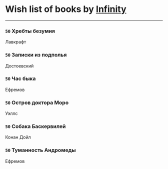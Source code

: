 # Wish list of books by [Infinity](https://plus.google.com/u/0/112221849148277132186/)
---

### `50` Хребты безумия
Лавкрафт

### `50` Записки из подполья
Достоевский

### `50` Час быка
Ефремов

### `50` Остров доктора Моро
Уэллс

### `50` Собака Баскервилей
Конан Дойл

### `50` Туманность Андромеды
Ефремов

